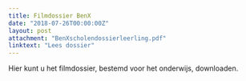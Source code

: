 ```yaml
---
title: Filmdossier BenX
date: "2018-07-26T00:00:00Z"
layout: post
attachment: "BenXscholendossierleerling.pdf"
linktext: "Lees dossier"
---
```

Hier kunt u het filmdossier, bestemd voor het onderwijs, downloaden. 